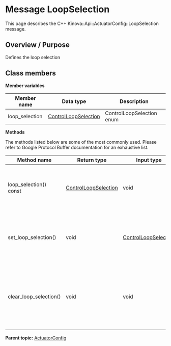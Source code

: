 # Message LoopSelection

This page describes the C++ Kinova::Api::ActuatorConfig::LoopSelection message.

## Overview / Purpose

Defines the loop selection

## Class members

 **Member variables** 

|Member name|Data type|Description|
|-----------|---------|-----------|
|loop\_selection| [ControlLoopSelection](enm_ActuatorConfig_ControlLoopSelection.md#)|ControlLoopSelection enum|

 **Methods** 

The methods listed below are some of the most commonly used. Please refer to Google Protocol Buffer documentation for an exhaustive list.

|Method name|Return type|Input type|Description|
|-----------|-----------|----------|-----------|
|loop\_selection\(\) const| [ControlLoopSelection](enm_ActuatorConfig_ControlLoopSelection.md#)|void|Returns the current value of loop\_selection. If the loop\_selection is not set, returns 0.|
|set\_loop\_selection\(\)|void| [ControlLoopSelection](enm_ActuatorConfig_ControlLoopSelection.md#)|Sets the value of loop\_selection. After calling this, loop\_selection\(\) will return value.|
|clear\_loop\_selection\(\)|void|void|Clears the value of loop\_selection. After calling this, loop\_selection\(\) will return the empty string/empty bytes.|

**Parent topic:** [ActuatorConfig](../references/summary_ActuatorConfig.md)

